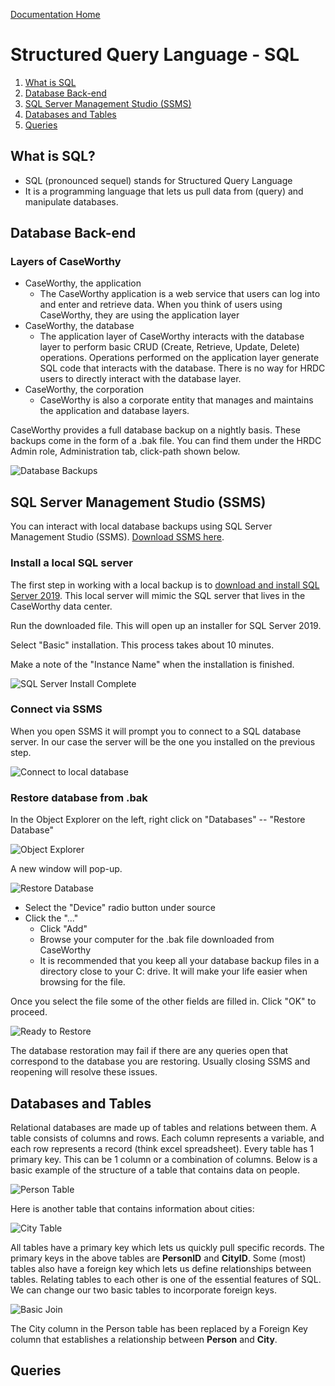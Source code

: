 [Documentation Home](../README.md)

# Structured Query Language - SQL

1. [What is SQL](#what-is-sql)
1. [Database Back-end](#database-back-end)
1. [SQL Server Management Studio (SSMS)](#sql-server-management-studio)
1. [Databases and Tables](#databases-and-tables)
1. [Queries](#queries)


## What is SQL?
- SQL (pronounced sequel) stands for Structured Query Language
- It is a programming language that lets us pull data from (query) and manipulate databases.

## Database Back-end

### Layers of CaseWorthy

- CaseWorthy, the application
  - The CaseWorthy application is a web service that users can log into and enter and retrieve data. When you think of users using CaseWorthy, they are using the application layer
- CaseWorthy, the database
  - The application layer of CaseWorthy interacts with the database layer to perform basic CRUD (Create, Retrieve, Update, Delete) operations. Operations performed on the application layer generate SQL code that interacts with the database. There is no way for HRDC users to directly interact with the database layer.
- CaseWorthy, the corporation
  - CaseWorthy is also a corporate entity that manages and maintains the application and database layers.

CaseWorthy provides a full database backup on a nightly basis. These backups come in the form of a .bak file. You can find them under the HRDC Admin role, Administration tab, click-path shown below.

![Database Backups](../Images/databasebackups.png)


## SQL Server Management Studio (SSMS)

You can interact with local database backups using SQL Server Management Studio (SSMS). 
<a href="https://docs.microsoft.com/en-us/sql/ssms/download-sql-server-management-studio-ssms?view=sql-server-ver15" target="_blank">Download SSMS here</a>.

### Install a local SQL server

The first step in working with a local backup is to [download and install SQL Server 2019](https://go.microsoft.com/fwlink/?linkid=866662). This local server will mimic the SQL server that lives in the CaseWorthy data center.

Run the downloaded file. This will open up an installer for SQL Server 2019.

Select "Basic" installation. This process takes about 10 minutes.

Make a note of the "Instance Name" when the installation is finished.

![SQL Server Install Complete](../Images/sqlserverinstallcomplete.JPG)


### Connect via SSMS

When you open SSMS it will prompt you to connect to a SQL database server. In our case the server will be the one you installed on the previous step.

![Connect to local database](../Images/connectssms.JPG)



### Restore database from .bak

In the Object Explorer on the left, right click on "Databases" -- "Restore Database"

![Object Explorer](../Images/objectexplorer.JPG)

A new window will pop-up. 

![Restore Database](../Images/restoredatabase.png)

- Select the "Device" radio button under source
- Click the "..."
  - Click "Add"
  - Browse your computer for the .bak file downloaded from CaseWorthy
  - It is recommended that you keep all your database backup files in a directory close to your C: drive. It will make your life easier when browsing for the file.
  
Once you select the file some of the other fields are filled in. Click "OK" to proceed.

![Ready to Restore](../Images/readytorestore.JPG)

The database restoration may fail if there are any queries open that correspond to the database you are restoring. Usually closing SSMS and reopening will resolve these issues.

## Databases and Tables

Relational databases are made up of tables and relations between them. A table consists of columns and rows. Each column represents a variable, and each row represents a record (think excel spreadsheet). Every table has 1 primary key. This can be 1 column or a combination of columns. Below is a basic example of the structure of a table that contains data on people.

![Person Table](../Images/basicsqltable.JPG)

Here is another table that contains information about cities:

![City Table](../Images/citytable.JPG)

All tables have a primary key which lets us quickly pull specific records. The primary keys in the above tables are **PersonID** and **CityID**. Some (most) tables also have a foreign key which lets us define relationships between tables. Relating tables to each other is one of the essential features of SQL. We can change our two basic tables to incorporate foreign keys.

![Basic Join](../Images/basicjoin.jpg)

The City column in the Person table has been replaced by a Foreign Key column that establishes a relationship between **Person** and **City**.

## Queries













